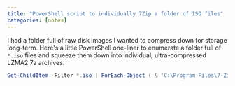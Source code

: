 ```yaml
---
title: "PowerShell script to individually 7Zip a folder of ISO files"
categories: [notes]
---
```


I had a folder full of raw disk images I wanted to compress down for storage long-term.
Here's a little PowerShell one-liner to enumerate a folder full of `*.iso` files and squeeze them
down into individual, ultra-compressed LZMA2 7z archives.

```powershell
Get-ChildItem -Filter *.iso | ForEach-Object { & 'C:\Program Files\7-Zip\7z.exe' a -t7z -m0=lzma2 -mx=9 -aoa "$($_.BaseName).7z" $_.Name }
```
